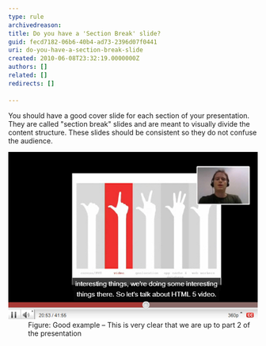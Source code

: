 ```yaml
---
type: rule
archivedreason: 
title: Do you have a 'Section Break' slide?
guid: fecd7182-06b6-40b4-ad73-2396d07f0441
uri: do-you-have-a-section-break-slide
created: 2010-06-08T23:32:19.0000000Z
authors: []
related: []
redirects: []

---
```


You should have a good cover slide for each section of your presentation. They are called "section break" slides and are meant to visually divide the content structure. These slides should be                     consistent so they do not confuse the audience.

<!--endintro-->
<dl>    <dt><img class="ms-rteCustom-ImageArea" src="CoverSlide.jpg" alt=""> </dt>
    <dd class="ms-rteCustom-FigureGood">Figure: Good example – This is very clear that we are up to part 2 of the presentation </dd></dl>
